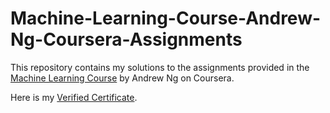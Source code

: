 # Machine-Learning-Course-Andrew-Ng-Coursera-Assignments
This repository contains my solutions to the assignments provided in the [Machine Learning Course](https://www.coursera.org/learn/machine-learning) by Andrew Ng on Coursera.

Here is my [Verified Certificate](https://www.coursera.org/account/accomplishments/certificate/A55L7EPREKHH).
